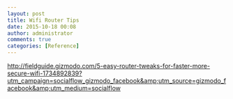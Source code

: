 ```yaml
---
layout: post
title: Wifi Router Tips
date: 2015-10-18 00:08
author: administrator
comments: true
categories: [Reference]
---
```

<a href="http://fieldguide.gizmodo.com/5-easy-router-tweaks-for-faster-more-secure-wifi-1734892839?utm_campaign=socialflow_gizmodo_facebook&amp;utm_source=gizmodo_facebook&amp;utm_medium=socialflow">http://fieldguide.gizmodo.com/5-easy-router-tweaks-for-faster-more-secure-wifi-1734892839?utm_campaign=socialflow_gizmodo_facebook&amp;utm_source=gizmodo_facebook&amp;utm_medium=socialflow</a>
